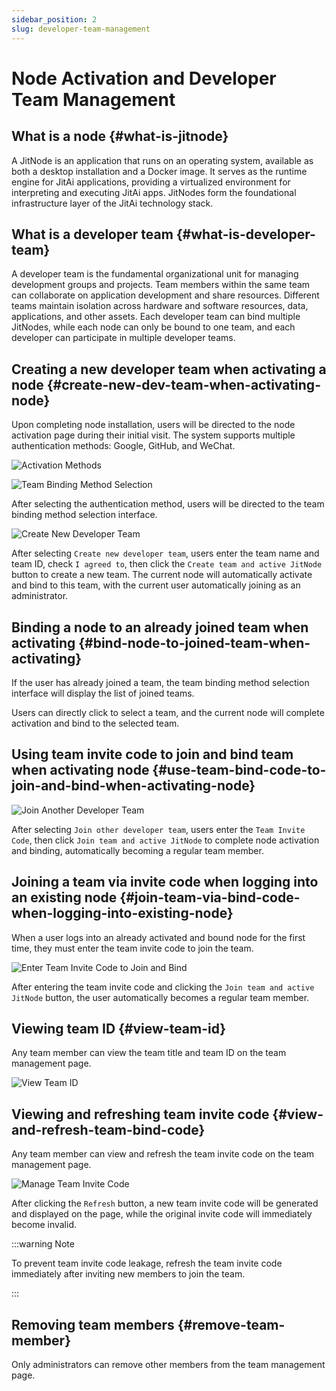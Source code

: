 ```yaml
---
sidebar_position: 2
slug: developer-team-management
---
```


# Node Activation and Developer Team Management

## What is a node {#what-is-jitnode}
A JitNode is an application that runs on an operating system, available as both a desktop installation and a Docker image. It serves as the runtime engine for JitAi applications, providing a virtualized environment for interpreting and executing JitAi apps. JitNodes form the foundational infrastructure layer of the JitAi technology stack.

## What is a developer team {#what-is-developer-team}
A developer team is the fundamental organizational unit for managing development groups and projects. Team members within the same team can collaborate on application development and share resources. Different teams maintain isolation across hardware and software resources, data, applications, and other assets. Each developer team can bind multiple JitNodes, while each node can only be bound to one team, and each developer can participate in multiple developer teams.

## Creating a new developer team when activating a node {#create-new-dev-team-when-activating-node}
Upon completing node installation, users will be directed to the node activation page during their initial visit. The system supports multiple authentication methods: Google, GitHub, and WeChat.

![Activation Methods](./img/activation-methods.png "Activation Methods")

![Team Binding Method Selection](./img/bind-team.png "Team Binding Method Selection")

After selecting the authentication method, users will be directed to the team binding method selection interface.

![Create New Developer Team](./img/select-create-new-team-and-bind.png)

After selecting `Create new developer team`, users enter the team name and team ID, check `I agreed to`, then click the `Create team and active JitNode` button to create a new team. The current node will automatically activate and bind to this team, with the current user automatically joining as an administrator.

## Binding a node to an already joined team when activating {#bind-node-to-joined-team-when-activating}
If the user has already joined a team, the team binding method selection interface will display the list of joined teams.

Users can directly click to select a team, and the current node will complete activation and bind to the selected team.

## Using team invite code to join and bind team when activating node {#use-team-bind-code-to-join-and-bind-when-activating-node}
![Join Another Developer Team](./img/join-team-and-bind.png)

After selecting `Join other developer team`, users enter the `Team Invite Code`, then click `Join team and active JitNode` to complete node activation and binding, automatically becoming a regular team member.

## Joining a team via invite code when logging into an existing node {#join-team-via-bind-code-when-logging-into-existing-node}
When a user logs into an already activated and bound node for the first time, they must enter the team invite code to join the team.

![Enter Team Invite Code to Join and Bind](./img/enter-team-binding-code-join-and-bind.png)

After entering the team invite code and clicking the `Join team and active JitNode` button, the user automatically becomes a regular team member.

## Viewing team ID {#view-team-id}
Any team member can view the team title and team ID on the team management page.

![View Team ID](./img/view-team-id.png)

## Viewing and refreshing team invite code {#view-and-refresh-team-bind-code}
Any team member can view and refresh the team invite code on the team management page.

![Manage Team Invite Code](./img/manage-team-binding-code.png)

After clicking the `Refresh` button, a new team invite code will be generated and displayed on the page, while the original invite code will immediately become invalid.

:::warning Note

To prevent team invite code leakage, refresh the team invite code immediately after inviting new members to join the team.

:::

## Removing team members {#remove-team-member}
Only administrators can remove other members from the team management page.